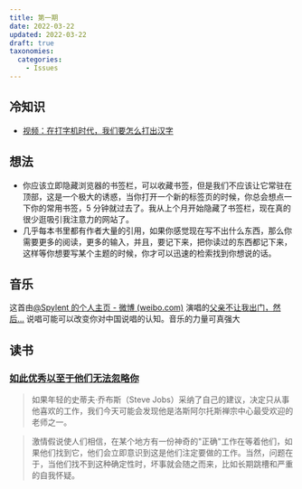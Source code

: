 ```yaml
---
title: 第一期
date: 2022-03-22
updated: 2022-03-22
draft: true
taxonomies:
  categories:
    - Issues
---
```


## 冷知识

- [视频：在打字机时代，我们要怎么打出汉字](https://www.bilibili.com/video/BV1eM4y1w7JF?spm_id_from=333.337.search-card.all.click)

## 想法

- 你应该立即隐藏浏览器的书签栏，可以收藏书签，但是我们不应该让它常驻在顶部，这是一个极大的诱惑，当你打开一个新的标签页的时候，你总会想点一下你的常用书签，5 分钟就过去了。我从上个月开始隐藏了书签栏，现在真的很少逛吸引我注意力的网站了。
- 几乎每本书里都有作者大量的引用，如果你感觉现在写不出什么东西，那么你需要更多的阅读，更多的输入，并且，要记下来，把你读过的东西都记下来，这样等你想要写某个主题的时候，你才可以迅速的检索找到你想说的话。

## 音乐

这首由[@Spylent 的个人主页 - 微博 (weibo.com)](https://weibo.com/u/7340378423) 演唱的[父亲不让我出门，然后…](https://weibo.com/7340378423/Lkqwot4KB?pagetype=profilefeed) 说唱可能可以改变你对中国说唱的认知。音乐的力量可真强大

## 读书

### [如此优秀以至于他们无法忽略你](/content/so-good-they-cannot-ignore-you.md)

> 如果年轻的史蒂夫·乔布斯（Steve Jobs）采纳了自己的建议，决定只从事他喜欢的工作，我们今天可能会发现他是洛斯阿尔托斯禅宗中心最受欢迎的老师之一。

> 激情假说使人们相信，在某个地方有一份神奇的"正确"工作在等着他们，如果他们找到它，他们会立即意识到这是他们注定要做的工作。当然，问题在于，当他们找不到这种确定性时，坏事就会随之而来，比如长期跳槽和严重的自我怀疑。
